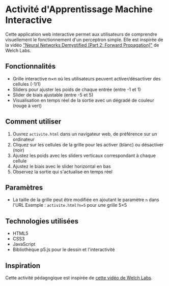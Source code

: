 # Activité d'Apprentissage Machine Interactive

Cette application web interactive permet aux utilisateurs de comprendre visuellement le fonctionnement d'un perceptron simple. Elle est inspirée de la vidéo ["Neural Networks Demystified [Part 2: Forward Propagation]"](https://www.youtube.com/watch?v=l-9ALe3U-Fg) de Welch Labs.

## Fonctionnalités

- Grille interactive n×n où les utilisateurs peuvent activer/désactiver des cellules (-1/1)
- Sliders pour ajuster les poids de chaque entrée (entre -1 et 1)
- Slider de biais ajustable (entre -5 et 5)
- Visualisation en temps réel de la sortie avec un dégradé de couleur (rouge à vert)

## Comment utiliser

1. Ouvrez `activite.html` dans un navigateur web, de préférence sur un ordinateur
2. Cliquez sur les cellules de la grille pour les activer (blanc) ou désactiver (noir)
3. Ajustez les poids avec les sliders verticaux correspondant à chaque cellule
4. Ajustez le biais avec le slider horizontal en bas
5. Observez la sortie qui s'actualise en temps réel

## Paramètres

- La taille de la grille peut être modifiée en ajoutant le paramètre `n` dans l'URL
  Exemple : `activite.html?n=5` pour une grille 5×5

## Technologies utilisées

- HTML5
- CSS3
- JavaScript
- Bibliothèque p5.js pour le dessin et l'interactivité

## Inspiration

Cette activité pédagogique est inspirée de  [cette vidéo de Welch Labs](https://www.youtube.com/watch?v=l-9ALe3U-Fg). 
